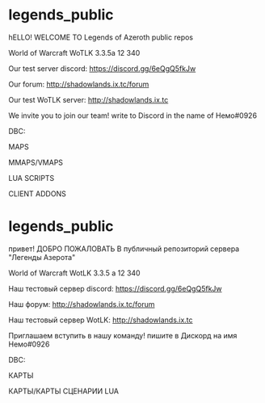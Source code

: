 # legends_public
hELLO! WELCOME TO Legends of Azeroth public repos

World of Warcraft WoTLK 3.3.5a 12 340


Our test server discord: https://discord.gg/6eQgQ5fkJw

Our forum: http://shadowlands.ix.tc/forum

Our test WoTLK server: http://shadowlands.ix.tc


We invite you to join our team! write to Discord in the name of Немо#0926

DBC:

MAPS

MMAPS/VMAPS

LUA SCRIPTS

CLIENT ADDONS


# legends_public

привет! ДОБРО ПОЖАЛОВАТЬ В публичный репозиторий сервера "Легенды Азерота"

World of Warcraft WotLK 3.3.5 a 12 340

Наш тестовый сервер discord: https://discord.gg/6eQgQ5fkJw

Наш форум: http://shadowlands.ix.tc/forum

Наш тестовый сервер WotLK: http://shadowlands.ix.tc

Приглашаем вступить в нашу команду! пишите в Дискорд на имя Немо#0926

DBC:

КАРТЫ

КАРТЫ/КАРТЫ
СЦЕНАРИИ LUA

